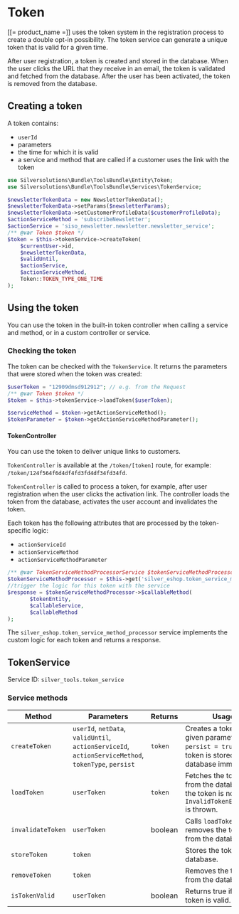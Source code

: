 # Token

[[= product_name =]] uses the token system in the registration process to create a double opt-in possibility.
The token service can generate a unique token that is valid for a given time.

After user registration, a token is created and stored in the database.
When the user clicks the URL that they receive in an email, the token is validated and fetched from the database.
After the user has been activated, the token is removed from the database.

## Creating a token

A token contains:

- `userId`
- parameters 
- the time for which it is valid
- a service and method that are called if a customer uses the link with the token

``` php
use Silversolutions\Bundle\ToolsBundle\Entity\Token;
use Silversolutions\Bundle\ToolsBundle\Services\TokenService;

$newsletterTokenData = new NewsletterTokenData();
$newsletterTokenData->setParams($newsletterParams);
$newsletterTokenData->setCustomerProfileData($customerProfileData);
$actionServiceMethod = 'subscribeNewsletter';
$actionService = 'siso_newsletter.newsletter.newsletter_service';
/** @var Token $token */
$token = $this->tokenService->createToken(
    $currentUser->id,
    $newsletterTokenData,
    $validUntil,
    $actionService,
    $actionServiceMethod,
    Token::TOKEN_TYPE_ONE_TIME
);
```

## Using the token

You can use the token in the built-in token controller when calling a service and method, or in a custom controller or service.

### Checking the token

The token can be checked with the `TokenService`. It returns the parameters that were stored when the token was created: 

``` php
$userToken = "12909dmsd912912"; // e.g. from the Request
/** @var Token $token */
$token = $this->tokenService->loadToken($userToken);

$serviceMethod = $token->getActionServiceMethod();
$tokenParameter = $token->getActionServiceMethodParameter();
```

#### TokenController

You can use the token to deliver unique links to customers.

`TokenController` is available at the `/token/[token]` route, for example: `/token/124f564f6d4df4fd3fd4df34fd34fd`.

`TokenController` is called to process a token, for example, after user registration when the user clicks the activation link.
The controller loads the token from the database, activates the user account and invalidates the token.

Each token has the following attributes that are processed by the token-specific logic:

- `actionServiceId`
- `actionServiceMethod`
- `actionServiceMethodParameter`

``` php
/** @var TokenServiceMethodProcessorService $tokenServiceMethodProcessor */
$tokenServiceMethodProcessor = $this->get('silver_eshop.token_service_method_processor');
//trigger the logic for this token with the service
$response = $tokenServiceMethodProcessor->$callableMethod(
       $tokenEntity,
       $callableService,
       $callableMethod
);
```

The `silver_eshop.token_service_method_processor` service implements the custom logic for each token and returns a response.

## TokenService

Service ID: `silver_tools.token_service`

### Service methods

|Method|Parameters|Returns|Usage|
|--- |--- |--- |--- |
|`createToken`|`userId`, `netData`, `validUntil`, `actionServiceId`, `actionServiceMethod`, `tokenType`, `persist`|`token`|Creates a token with given parameters. If `persist = true`, the token is stored in the database immediately.|
|`loadToken`|`userToken`|`token`|Fetches the token from the database. If the token is not valid, `InvalidTokenException` is thrown.|
|`invalidateToken`|`userToken`|boolean|Calls `loadToken()` and removes the token from the database.|
|`storeToken`|`token`||Stores the token in the database.|
|`removeToken`|`token`||Removes the token from the database.|
|`isTokenValid`|`userToken`|boolean|Returns true if the token is valid.|
